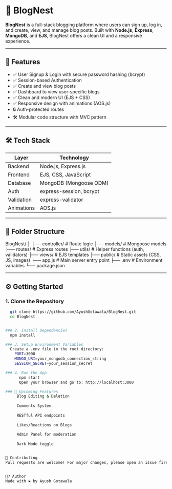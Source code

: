 # 📝 BlogNest

**BlogNest** is a full-stack blogging platform where users can sign up, log in, and create, view, and manage blog posts. Built with **Node.js**, **Express**, **MongoDB**, and **EJS**, BlogNest offers a clean UI and a responsive experience.

---

## 🚀 Features

- ✅ User Signup & Login with secure password hashing (bcrypt)
- ✅ Session-based Authentication
- ✅ Create and view blog posts
- ✅ Dashboard to view user-specific blogs
- ✅ Clean and modern UI (EJS + CSS)
- ✅ Responsive design with animations (AOS.js)
- 🔒 Auth-protected routes
- 🛠️ Modular code structure with MVC pattern

---

## 🛠️ Tech Stack

| Layer      | Technology                    |
|------------|-------------------------------|
| Backend    | Node.js, Express.js           |
| Frontend   | EJS, CSS, JavaScript          |
| Database   | MongoDB (Mongoose ODM)        |
| Auth       | express-session, bcrypt       |
| Validation | express-validator             |
| Animations | AOS.js                        |

---

## 📁 Folder Structure
BlogNest/
│
├── controller/ # Route logic
├── models/ # Mongoose models
├── routes/ # Express routes
├── utils/ # Helper functions (auth, validators)
├── views/ # EJS templates
├── public/ # Static assets (CSS, JS, images)
├── app.js # Main server entry point
├── .env # Environment variables
└── package.json



---

## ⚙️ Getting Started

### 1. Clone the Repository

```bash
  git clone https://github.com/AyushGotawala/BlogNest.git
  cd BlogNest


### 2. Install Dependencies
  npm install

### 3. Setup Environment Variables
  Create a .env file in the root directory:
    PORT=3000
    MONGO_URI=your_mongodb_connection_string
    SESSION_SECRET=your_session_secret

### 4. Run the App
      npm start
      Open your browser and go to: http://localhost:3000

### 📌 Upcoming Features
     Blog Editing & Deletion
    
     Comments System
    
     RESTful API endpoints
    
     Likes/Reactions on Blogs
    
     Admin Panel for moderation
    
     Dark Mode toggle


🤝 Contributing
Pull requests are welcome! For major changes, please open an issue first to discuss what you would like to change.


🙋‍♂️ Author
Made with ❤️ by Ayush Gotawala
    

